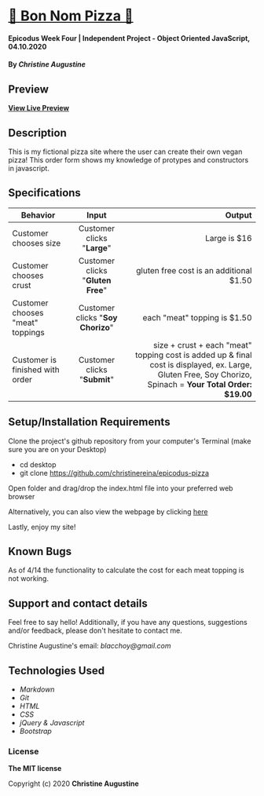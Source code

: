 # [ 🍕 Bon Nom Pizza 🍕](https://christinereina.github.io/epicodus-pizza/)

#### Epicodus Week Four | Independent Project - Object Oriented JavaScript, 04.10.2020

#### By _**Christine Augustine**_

## Preview

<!-- ![Landing Page Preview](./img/livepreview.png) -->

**[View Live Preview](https://christinereina.github.io/epicodus-pizza/)**

## Description

This is my fictional pizza site where the user can create their own vegan pizza! This order form shows my knowledge of protypes and constructors in javascript.

## Specifications

| Behavior       | Input         | Output  |
| ------------- |:-------------:| -----:|
| Customer chooses size | Customer clicks "**Large**" | Large is $16|
| Customer chooses crust | Customer clicks "**Gluten Free**" | gluten free cost is an additional $1.50|
| Customer chooses "meat" toppings | Customer clicks "**Soy Chorizo**" | each  "meat" topping is $1.50|
| Customer is finished with order| Customer clicks "**Submit**" | size + crust + each "meat" topping cost is added up & final cost is displayed, ex. Large, Gluten Free, Soy Chorizo, Spinach = **Your Total Order: $19.00**|


## Setup/Installation Requirements

Clone the project's github repository from your computer's Terminal (make sure you are on your Desktop)

* cd desktop
* git clone https://github.com/christinereina/epicodus-pizza

Open folder and drag/drop the index.html file into your preferred web browser

Alternatively, you can also view the webpage by clicking [here](https://christinereina.github.io/epicodus-pizza/)

Lastly, enjoy my site!

## Known Bugs

As of 4/14 the functionality to calculate the cost for each meat topping is not working.

## Support and contact details

Feel free to say hello! Additionally, if you have any questions, suggestions and/or feedback, please don't hesitate to contact me.

Christine Augustine's email:
_blacchoy@gmail.com_

## Technologies Used

* _Markdown_
* _Git_
* _HTML_
* _CSS_
* _jQuery & Javascript_
* _Bootstrap_  

### License

**The MIT license**

Copyright (c) 2020 **Christine Augustine**